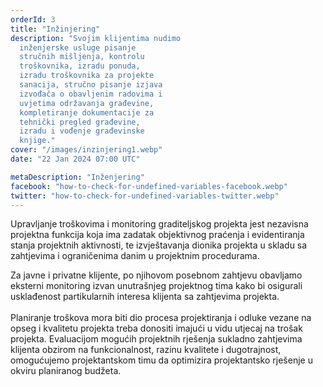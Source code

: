 ```yaml
---
orderId: 3
title: "Inžinjering"
description: "Svojim klijentima nudimo
  inženjerske usluge pisanje
  stručnih mišljenja, kontrolu
  troškovnika, izradu ponuda,
  izradu troškovnika za projekte
  sanacija, stručno pisanje izjava
  izvođača o obavljenim radovima i
  uvjetima održavanja građevine,
  kompletiranje dokumentacije za
  tehnički pregled građevine,
  izradu i vođenje građevinske
  knjige."
cover: "/images/inzinjering1.webp"
date: "22 Jan 2024 07:00 UTC"

metaDescription: "Inženjering"
facebook: "how-to-check-for-undefined-variables-facebook.webp"
twitter: "how-to-check-for-undefined-variables-twitter.webp"
---
```


<p
   class="text-4 line-height-9 appear-animation"
   data-appear-animation="fadeIn"
   data-appear-animation-delay="100"
   >
   Upravljanje troškovima i monitoring graditeljskog projekta jest
   nezavisna projektna funkcija koja ima zadatak objektivnog
   praćenja i evidentiranja stanja projektnih aktivnosti, te
   izvještavanja dionika projekta u skladu sa zahtjevima i
   ograničenima danim u projektnim procedurama.
</p>
<p
   class="m-0 p-0 appear-animation"
   data-appear-animation="fadeIn"
   data-appear-animation-delay="300"
   >
   Za javne i privatne klijente, po njihovom posebnom zahtjevu
   obavljamo eksterni monitoring izvan unutrašnjeg projektnog tima
   kako bi osigurali usklađenost partikularnih interesa klijenta sa
   zahtjevima projekta.
   <br />
   <br />
   Planiranje troškova mora biti dio procesa projektiranja i odluke
   vezane na opseg i kvalitetu projekta treba donositi imajući u
   vidu utjecaj na trošak projekta. Evaluacijom mogućih projektnih
   rješenja sukladno zahtjevima klijenta obzirom na funkcionalnost,
   razinu kvalitete i dugotrajnost, omogućujemo projektantskom timu
   da optimizira projektantsko rješenje u okviru planiranog
   budžeta.
</p>
